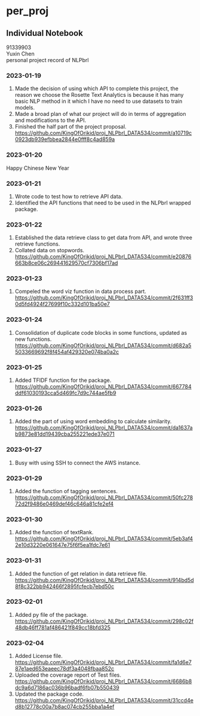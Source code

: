 # per_proj
## Individual Notebook
91339903     
Yuxin Chen       
personal project record of NLPbrl          

### 2023-01-19
1. Made the decision of using which API to complete this project, the reason we choose the Rosette Text Analytics
is because it has many basic NLP method in it which I have no need to use datasets to train models.
2. Made a broad plan of what our project will do in terms of aggregation and modifications to the API.
3. Finished the half part of the project proposal. https://github.com/KingOfOrikid/proj_NLPbrl_DATA534/commit/a10719c0923db939efbbea2844e0fff8c4ad859a

### 2023-01-20
Happy Chinese New Year            

### 2023-01-21
1. Wrote code to test how to retrieve API data.           
2. Identified the API functions that need to be used in the NLPbrl wrapped package.     

### 2023-01-22
1. Established the data retrieve class to get data from API, and wrote three retrieve functions.
2. Collated data on stopwords.
https://github.com/KingOfOrikid/proj_NLPbrl_DATA534/commit/e20876663b8ce06c269441629570cf7306bf17ad

### 2023-01-23
1. Compeled the word viz function in data process part.
https://github.com/KingOfOrikid/proj_NLPbrl_DATA534/commit/2f631ff30d5fd4924f27699f10c332d101ba50e7

### 2023-01-24
1. Consolidation of duplicate code blocks in some functions, updated as new functions.
https://github.com/KingOfOrikid/proj_NLPbrl_DATA534/commit/d682a55033669692f8f454af429320e074ba0a2c

### 2023-01-25
1. Added TFIDF function for the package.
https://github.com/KingOfOrikid/proj_NLPbrl_DATA534/commit/667784ddf61030193cca5d469fc7d9c744ae5fb9

### 2023-01-26
1. Added the part of using word embedding to calculate similarity.
https://github.com/KingOfOrikid/proj_NLPbrl_DATA534/commit/da1637ab9873e81dd19439cba255221ede37e071

### 2023-01-27
1. Busy with using SSH to connect the AWS instance.

### 2023-01-29
1. Added the function of tagging sentences.
https://github.com/KingOfOrikid/proj_NLPbrl_DATA534/commit/50fc27872d2f9486e0469def46c646a81cfe2ef4

### 2023-01-30
1. Added the function of textRank.
https://github.com/KingOfOrikid/proj_NLPbrl_DATA534/commit/5eb3af42e10d3220e061647e75f6f5ea1fdc7e61

### 2023-01-31
1. Added the function of get relation in data retrieve file.
https://github.com/KingOfOrikid/proj_NLPbrl_DATA534/commit/914bd5d8f8c322bb942466f2895fcfecb7ebd50c

### 2023-02-01
1. Added py file of the package.           
https://github.com/KingOfOrikid/proj_NLPbrl_DATA534/commit/298c02f48db46ff781af486421f849cc18bfd325

### 2023-02-04
1. Added License file.          
https://github.com/KingOfOrikid/proj_NLPbrl_DATA534/commit/fa1d6e787e1aed653eaeec78df3a4048fbaa852c
2. Uploaded the coverage report of Test files.             
https://github.com/KingOfOrikid/proj_NLPbrl_DATA534/commit/6686b8dc9a6d7186ac036b96badf6fb07b550439
3. Updated the package code.            
https://github.com/KingOfOrikid/proj_NLPbrl_DATA534/commit/31ccd4ed8b12778c00a7b8ac074cb255bba1a4ef
